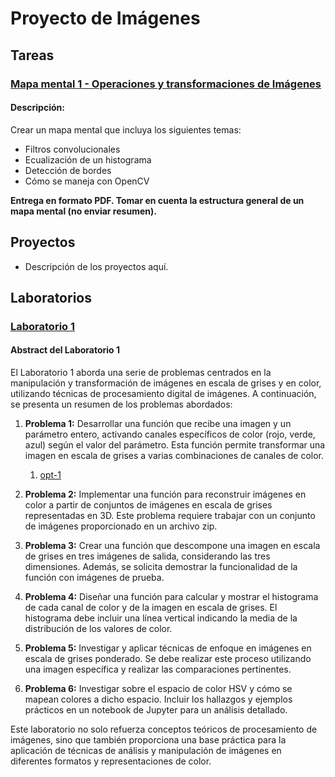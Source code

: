 # Proyecto de Imágenes

## Tareas
### [Mapa mental 1 - Operaciones y transformaciones de Imágenes](MM1_24006981/)

#### Descripción:
Crear un mapa mental que incluya los siguientes temas:
- Filtros convolucionales
- Ecualización de un histograma
- Detección de bordes
- Cómo se maneja con OpenCV

**Entrega en formato PDF. Tomar en cuenta la estructura general de un mapa mental (no enviar resumen).**

## Proyectos
- Descripción de los proyectos aquí.

## Laboratorios
### [Laboratorio 1](Lab1_24006981/)
#### Abstract del Laboratorio 1

El Laboratorio 1 aborda una serie de problemas centrados en la manipulación y transformación de imágenes en escala de grises y en color, utilizando técnicas de procesamiento digital de imágenes. A continuación, se presenta un resumen de los problemas abordados:

1. **Problema 1:** 
   Desarrollar una función que recibe una imagen y un parámetro entero, activando canales específicos de color (rojo, verde, azul) según el valor del parámetro. Esta función permite transformar una imagen en escala de grises a varias combinaciones de canales de color.
   1. [opt-1](Lab1_24006981/imagen_modificada_img1.jpg)

2. **Problema 2:**
   Implementar una función para reconstruir imágenes en color a partir de conjuntos de imágenes en escala de grises representadas en 3D. Este problema requiere trabajar con un conjunto de imágenes proporcionado en un archivo zip.

3. **Problema 3:**
   Crear una función que descompone una imagen en escala de grises en tres imágenes de salida, considerando las tres dimensiones. Además, se solicita demostrar la funcionalidad de la función con imágenes de prueba.

4. **Problema 4:**
   Diseñar una función para calcular y mostrar el histograma de cada canal de color y de la imagen en escala de grises. El histograma debe incluir una línea vertical indicando la media de la distribución de los valores de color.

5. **Problema 5:**
   Investigar y aplicar técnicas de enfoque en imágenes en escala de grises ponderado. Se debe realizar este proceso utilizando una imagen específica y realizar las comparaciones pertinentes.

6. **Problema 6:**
   Investigar sobre el espacio de color HSV y cómo se mapean colores a dicho espacio. Incluir los hallazgos y ejemplos prácticos en un notebook de Jupyter para un análisis detallado.

Este laboratorio no solo refuerza conceptos teóricos de procesamiento de imágenes, sino que también proporciona una base práctica para la aplicación de técnicas de análisis y manipulación de imágenes en diferentes formatos y representaciones de color.
